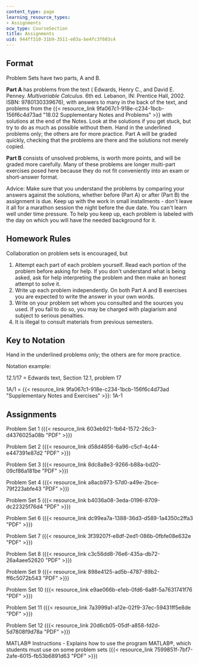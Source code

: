 ```yaml
---
content_type: page
learning_resource_types:
- Assignments
ocw_type: CourseSection
title: Assignments
uid: 944ff310-31b9-3511-e03a-be4fc3f603c4
---
```


Format
------

Problem Sets have two parts, A and B.

**Part A** has problems from the text ( Edwards, Henry C., and David E. Penney. _Multivariable Calculus_. 6th ed. Lebanon, IN: Prentice Hall, 2002. ISBN: 9780130339676), with answers to many in the back of the text, and problems from the {{< resource_link 9fa067c1-918e-c234-1bcb-156f6c4d73ad "18.02 Supplementary Notes and Problems" >}} with solutions at the end of the Notes. Look at the solutions if you get stuck, but try to do as much as possible without them. Hand in the underlined problems only; the others are for more practice. Part A will be graded quickly, checking that the problems are there and the solutions not merely copied.

**Part B** consists of unsolved problems, is worth more points, and will be graded more carefully. Many of these problems are longer multi-part exercises posed here because they do not fit conveniently into an exam or short-answer format.

Advice: Make sure that you understand the problems by comparing your answers against the solutions, whether before (Part A) or after (Part B) the assignment is due. Keep up with the work in small installments - don't leave it all for a marathon session the night before the due date. You can't learn well under time pressure. To help you keep up, each problem is labeled with the day on which you will have the needed background for it.

Homework Rules
--------------

Collaboration on problem sets is encouraged, but

1.  Attempt each part of each problem yourself. Read each portion of the problem before asking for help. If you don't understand what is being asked, ask for help interpreting the problem and then make an honest attempt to solve it.
2.  Write up each problem independently. On both Part A and B exercises you are expected to write the answer in your own words.
3.  Write on your problem set whom you consulted and the sources you used. If you fail to do so, you may be charged with plagiarism and subject to serious penalties.
4.  It is illegal to consult materials from previous semesters.

Key to Notation
---------------

Hand in the underlined problems only; the others are for more practice.

Notation example:

12.1/17 = Edwards text, Section 12.1, problem 17

1A/1 = {{< resource_link 9fa067c1-918e-c234-1bcb-156f6c4d73ad "Supplementary Notes and Exercises" >}}: 1A-1

Assignments
-----------

Problem Set 1 ({{< resource_link 603eb921-1b64-1572-26c3-d4376025a08b "PDF" >}})

Problem Set 2 ({{< resource_link d58d4856-6a96-c5cf-4c44-e447391e87d2 "PDF" >}})

Problem Set 3 ({{< resource_link 8dc8a8e3-9266-b88a-bd20-09cf86a181be "PDF" >}})

Problem Set 4 ({{< resource_link a8acb973-57d0-a49e-2bce-79f223abfe43 "PDF" >}})

Problem Set 5 ({{< resource_link b4036a08-3eda-0196-8709-dc22325f76d4 "PDF" >}})

Problem Set 6 ({{< resource_link dc99ea7a-1388-36d3-d589-1a4350c2ffa3 "PDF" >}})

Problem Set 7 ({{< resource_link 3f39207f-e8df-2ed1-086b-0fbfe08e632e "PDF" >}})

Problem Set 8 ({{< resource_link c3c56dd8-76e6-435a-db72-26a4aee52620 "PDF" >}})

Problem Set 9 ({{< resource_link 898e4125-ad5b-4787-89b2-ff6c5072b543 "PDF" >}})

Problem Set 10 ({{< resource_link e9ae066b-e1eb-0fd6-6a8f-5a7631741f76 "PDF" >}})

Problem Set 11 ({{< resource_link 7a3999a1-a12e-02f9-37ec-59431ff5e8de "PDF" >}})

Problem Set 12 ({{< resource_link 20d6cb05-05df-a858-fd2d-5d7808f9d78a "PDF" >}})

MATLAB® Instructions - Explains how to use the program MATLAB®, which students must use on some problem sets ({{< resource_link 7599851f-7bf7-2afe-6015-fb53b6891d63 "PDF" >}})